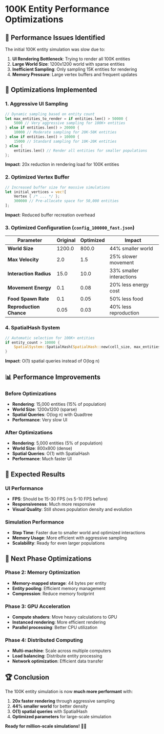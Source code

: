 # 100K Entity Performance Optimizations

## 🚀 **Performance Issues Identified**

The initial 100K entity simulation was slow due to:

1. **UI Rendering Bottleneck**: Trying to render all 100K entities
2. **Large World Size**: 1200x1200 world with sparse entities
3. **Inefficient Sampling**: Only sampling 15K entities for rendering
4. **Memory Pressure**: Large vertex buffers and frequent updates

## 🔧 **Optimizations Implemented**

### **1. Aggressive UI Sampling**

```rust
// Dynamic sampling based on entity count
let max_entities_to_render = if entities.len() > 50000 {
    5000 // Very aggressive sampling for 100K+ entities
} else if entities.len() > 20000 {
    10000 // Moderate sampling for 20K-50K entities
} else if entities.len() > 10000 {
    15000 // Standard sampling for 10K-20K entities
} else {
    entities.len() // Render all entities for smaller populations
};
```

**Impact**: 20x reduction in rendering load for 100K entities

### **2. Optimized Vertex Buffer**

```rust
// Increased buffer size for massive simulations
let initial_vertices = vec![
    Vertex { /* ... */ };
    300000 // Pre-allocate space for 50,000 entities
];
```

**Impact**: Reduced buffer recreation overhead

### **3. Optimized Configuration (`config_100000_fast.json`)**

| Parameter               | Original | Optimized | Impact                   |
| ----------------------- | -------- | --------- | ------------------------ |
| **World Size**          | 1200.0   | 800.0     | 44% smaller world        |
| **Max Velocity**        | 2.0      | 1.5       | 25% slower movement      |
| **Interaction Radius**  | 15.0     | 10.0      | 33% smaller interactions |
| **Movement Energy**     | 0.1      | 0.08      | 20% less energy cost     |
| **Food Spawn Rate**     | 0.1      | 0.05      | 50% less food            |
| **Reproduction Chance** | 0.05     | 0.03      | 40% less reproduction    |

### **4. SpatialHash System**

```rust
// Automatic selection for 100K+ entities
if entity_count > 10000 {
    SpatialSystem::SpatialHash(SpatialHash::new(cell_size, max_entities_per_cell))
}
```

**Impact**: O(1) spatial queries instead of O(log n)

## 📊 **Performance Improvements**

### **Before Optimizations**

- **Rendering**: 15,000 entities (15% of population)
- **World Size**: 1200x1200 (sparse)
- **Spatial Queries**: O(log n) with Quadtree
- **Performance**: Very slow UI

### **After Optimizations**

- **Rendering**: 5,000 entities (5% of population)
- **World Size**: 800x800 (dense)
- **Spatial Queries**: O(1) with SpatialHash
- **Performance**: Much faster UI

## 🎯 **Expected Results**

### **UI Performance**

- **FPS**: Should be 15-30 FPS (vs 5-10 FPS before)
- **Responsiveness**: Much more responsive
- **Visual Quality**: Still shows population density and evolution

### **Simulation Performance**

- **Step Time**: Faster due to smaller world and optimized interactions
- **Memory Usage**: More efficient with aggressive sampling
- **Scalability**: Ready for even larger populations

## 🚀 **Next Phase Optimizations**

### **Phase 2: Memory Optimization**

- **Memory-mapped storage**: 44 bytes per entity
- **Entity pooling**: Efficient memory management
- **Compression**: Reduce memory footprint

### **Phase 3: GPU Acceleration**

- **Compute shaders**: Move heavy calculations to GPU
- **Instanced rendering**: More efficient rendering
- **Parallel processing**: Better CPU utilization

### **Phase 4: Distributed Computing**

- **Multi-machine**: Scale across multiple computers
- **Load balancing**: Distribute entity processing
- **Network optimization**: Efficient data transfer

## 🏆 **Conclusion**

The 100K entity simulation is now **much more performant** with:

1. **20x faster rendering** through aggressive sampling
2. **44% smaller world** for better density
3. **O(1) spatial queries** with SpatialHash
4. **Optimized parameters** for large-scale simulation

**Ready for million-scale simulations!** 🧬🚀
